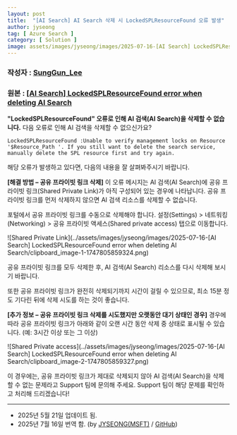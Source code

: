```yaml
---
layout: post
title:  "[AI Search] AI Search 삭제 시 LockedSPLResourceFound 오류 발생"
author: jyseong
tag: [ Azure Search ]
category: [ Solution ]
image: assets/images/jyseong/images/2025-07-16-[AI Search] LockedSPLResourceFound error when deleting AI Search/header.png
---
```


### 작성자 : [SungGun_Lee](https://techcommunity.microsoft.com/users/sunggun_lee/1551033)
### 원본 : [[AI Search] LockedSPLResourceFound error when deleting AI Search](https://techcommunity.microsoft.com/blog/azurepaasblog/ai-search-lockedsplresourcefound-error-when-deleting-ai-search/4415849)


**"LockedSPLResourceFound" 오류로 인해 AI 검색(AI Search)을 삭제할 수 없습니다.**
다음 오류로 인해 AI 검색을 삭제할 수 없으신가요?

```
LockedSPLResourceFound :Unable to verify management locks on Resource '$Resource_Path '. If you still want to delete the search service, manually delete the SPL resource first and try again. 
```
해당 오류가 발생하고 있다면, 다음의 내용을 잘 살펴봐주시기 바랍니다.


**[해결 방법 – 공유 프라이빗 링크 삭제]**
이 오류 메시지는 AI 검색(AI Search)에 공유 프라이빗 링크(Shared Private Link)가 아직 구성되어 있는 경우에 나타납니다. 공유 프라이빗 링크를 먼저 삭제하지 않으면 AI 검색 리소스를 삭제할 수 없습니다.

포털에서 공유 프라이빗 링크를 수동으로 삭제해야 합니다.
설정(Settings) > 네트워킹(Networking) > 공유 프라이빗 액세스(Shared private access) 탭으로 이동합니다.

![Shared Private Link](../assets/images/jyseong/images/2025-07-16-[AI Search] LockedSPLResourceFound error when deleting AI Search/clipboard_image-1-1747805859324.png)

공유 프라이빗 링크를 모두 삭제한 후, AI 검색(AI Search) 리소스를 다시 삭제해 보시기 바랍니다.

또한 공유 프라이빗 링크가 완전히 삭제되기까지 시간이 걸릴 수 있으므로, 최소 15분 정도 기다린 뒤에 삭제 시도를 하는 것이 좋습니다.

**[추가 정보 – 공유 프라이빗 링크 삭제를 시도했지만 오랫동안 대기 상태인 경우]**
경우에 따라 공유 프라이빗 링크가 아래와 같이 오랜 시간 동안 삭제 중 상태로 표시될 수 있습니다. (예: 3시간 이상 또는 그 이상)

![Shared Private access](../assets/images/jyseong/images/2025-07-16-[AI Search] LockedSPLResourceFound error when deleting AI Search/clipboard_image-2-1747805859327.png)

이 경우에는, 공유 프라이빗 링크가 제대로 삭제되지 않아 AI 검색(AI Search)을 삭제할 수 없는 문제라고 Support 팀에 문의해 주세요.
Support 팀이 해당 문제를 확인하고 처리해 드리겠습니다!

----------

- 2025년 5월 21일 업데이트 됨.
- 2025년 7월 16일 번역 함. (by [JYSEONG(MSFT)](https://techcommunity.microsoft.com/users/ji%20yong%20seong/219866) / [GitHub](https://github.com/jiyongseong))
